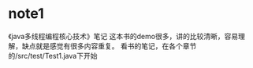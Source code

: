# note1
《java多线程编程核心技术》笔记
这本书的demo很多，讲的比较清晰，容易理解，缺点就是感觉有很多内容重复。
看书的笔记，在各个章节的/src/test/Test1.java下开始


